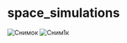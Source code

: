 # space_simulations

![Снимок](https://user-images.githubusercontent.com/107953303/235321869-02cca2c2-1f1f-4691-96b3-50dc05bd4828.PNG)
![Сним1к](https://user-images.githubusercontent.com/107953303/235321871-4dff38db-8420-402d-9f8d-f7b7d8867540.PNG)

